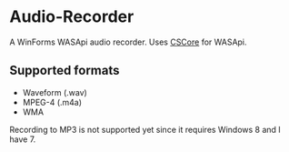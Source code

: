Audio-Recorder
==============

A WinForms WASApi audio recorder. Uses [CSCore](http://cscore.codeplex.com/) for WASApi.

Supported formats
-----------------
* Waveform (.wav)
* MPEG-4 (.m4a)
* WMA

Recording to MP3 is not supported yet since it requires Windows 8 and I have 7.
